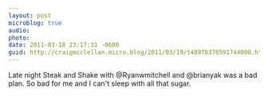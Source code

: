 ```yaml
---
layout: post
microblog: true
audio: 
photo: 
date: 2011-03-18 23:17:31 -0600
guid: http://craigmcclellan.micro.blog/2011/03/19/t48976370591744000.html
---
```

Late night Steak and Shake with @Ryanwmitchell and @brianyak was a bad plan.  So bad for me and I can't sleep with all that sugar.
